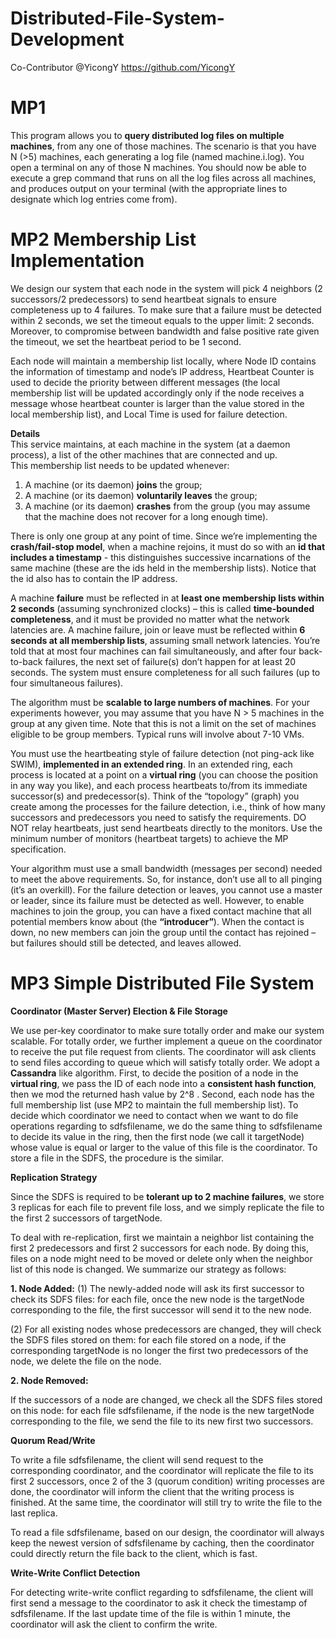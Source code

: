 # Distributed-File-System-Development
Co-Contributor @YicongY https://github.com/YicongY
# MP1
This program allows you to **query distributed log files on multiple machines**, from any one of those machines. The scenario is that you have N (>5) machines, each generating a log file (named machine.i.log). You open a terminal on any of those N machines. You should now be able to execute a grep command that runs on all the log files across all machines, and produces
output on your terminal (with the appropriate lines to designate which log entries come from).

# MP2 Membership List Implementation  
We design our system that each node in the system will pick 4 neighbors (2 successors/2 predecessors) to send heartbeat signals to ensure  completeness up to 4 failures. To make sure that a failure must be detected within 2 seconds, we set the timeout equals to the upper limit: 2 seconds. Moreover, to compromise between bandwidth and false positive rate given the timeout, we set the heartbeat period to be 1 second.

Each node will maintain a membership list locally, where Node ID contains the information of timestamp and node’s IP address, Heartbeat Counter is used to decide the priority between different messages (the local membership list will be updated accordingly only if the node receives a message whose heartbeat counter is larger than the value stored in the local membership list), and Local Time is used for failure detection.  

**Details**  
This service maintains, at each machine in the system (at a daemon process), a list of the other machines that are connected and up.  
This membership list needs to be updated whenever:  
1. A machine (or its daemon) **joins** the group;  
2. A machine (or its daemon) **voluntarily leaves** the group;  
3. A machine (or its daemon) **crashes** from the group (you may assume that the machine does not recover for a long enough time).    
  
There is only one group at any point of time. Since we’re implementing the **crash/fail-stop model**, when a machine rejoins, it must do so with an **id that includes a timestamp** - this distinguishes successive incarnations of the same machine (these are the ids held in the membership lists). Notice that the id also has to contain the IP address.    

A machine **failure** must be reflected in at **least one membership lists within 2 seconds** (assuming synchronized clocks) – this is called **time-bounded completeness**, and it must be provided no matter what the network latencies are. A machine failure, join or leave must be reflected within **6 seconds at all membership lists**, assuming small network latencies. You’re told that at most four machines can fail simultaneously, and after four back-to-back failures, the next set of failure(s) don’t happen for at least 20 seconds. The system must ensure completeness for all such failures (up to four simultaneous failures).      
  
The algorithm must be **scalable to large numbers of machines**. For your experiments however, you may assume that you have N > 5 machines in the group at any given time. Note that this is not a limit on the set of machines eligible to be group members. Typical runs will involve about 7-10 VMs.    
  
You must use the heartbeating style of failure detection (not ping-ack like SWIM), **implemented in an extended ring**. In an extended ring, each process is located at a point on a **virtual ring** (you can choose the position in any way you like), and each process heartbeats to/from its immediate successor(s) and predecessor(s). Think of the “topology” (graph) you create among the processes for the failure detection, i.e., think of how many successors and predecessors you need to satisfy the requirements. DO NOT relay heartbeats, just send heartbeats directly to the monitors. Use the minimum number of monitors (heartbeat targets) to achieve the MP specification. 
   
Your algorithm must use a small bandwidth (messages per second) needed to meet the above requirements. So, for instance, don’t use all to all pinging (it’s an overkill). For the failure detection or leaves, you cannot use a master or leader, since its failure must be detected as well. However, to enable machines to join the group, you can have a fixed contact machine that all potential members know about (the **“introducer”**). When the contact is down, no new members can join the group until the contact has rejoined – but failures should still be detected, and leaves allowed.  

# MP3 Simple Distributed File System
**Coordinator (Master Server) Election & File Storage**  
  
We use per-key coordinator to make sure totally order and make our system scalable. For totally order, we further implement a queue on the coordinator to receive the put file request from clients. The coordinator will ask clients to send files according to queue which will satisfy totally order. We adopt a **Cassandra** like algorithm. First, to decide the position of a node in the **virtual ring**, we pass the ID of each node into a **consistent hash function**, then we mod the returned hash value by 2^8 . Second, each node has the full membership list (use MP2 to maintain the full membership list). To decide which coordinator we need to contact when we want to do file operations regarding to sdfsfilename, we do the same thing to sdfsfilename to decide its value in the ring, then the first node (we call it targetNode) whose value is equal or larger to the value of this file is the coordinator. To store a file in the SDFS, the procedure is the similar.  
  
**Replication Strategy**

Since the SDFS is required to be **tolerant up to 2 machine failures**, we store 3 replicas for each file to prevent file loss, and we simply replicate the file to the first 2 successors of targetNode.  
  
To deal with re-replication, first we maintain a neighbor list containing the first 2 predecessors and first 2 successors for each node. By doing this, files on a node might need to be moved or delete only when the neighbor list of this node is changed. We summarize our strategy as follows:

**1. Node Added:**
(1) The newly-added node will ask its first successor to check its SDFS files: for each file, once the new node is the targetNode corresponding to the file, the first successor will send it to the new node.  
  
(2) For all existing nodes whose predecessors are changed, they will check the SDFS files stored on them: for each file stored on a node, if the corresponding targetNode is no longer the first two predecessors of the node, we delete the file on the node.  
  
**2. Node Removed:**
  
If the successors of a node are changed, we check all the SDFS files stored on this node: for each file sdfsfilename, if the node is the new targetNode corresponding to the file, we send the file to its new first two successors.  

**Quorum Read/Write**
  
To write a file sdfsfilename, the client will send request to the corresponding coordinator, and the coordinator will replicate the file to its first 2 successors, once 2 of the 3 (quorum condition) writing processes are done, the coordinator will inform the client that the writing process is finished. At the same time, the coordinator will still try to write the file to the last replica.
  
To read a file sdfsfilename, based on our design, the coordinator will always keep the newest version of sdfsfilename by caching, then the coordinator could directly return the file back to the client, which is fast.

**Write-Write Conflict Detection**

For detecting write-write conflict regarding to sdfsfilename, the client will first send a message to the coordinator to ask it check the timestamp of sdfsfilename. If the last update time of the file is within 1 minute, the coordinator will ask the client to confirm the write.


